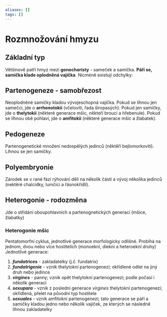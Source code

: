 ```yaml
---
aliases: []
tags: []
---
```

# Rozmnožování hmyzu
## Základní typ
Většinově patří hmyz mezi **gonochoristy** - sameček a samička. **Páří se, samička klade oplodněná vajíčka**.
Nicméně existují odchylky:

## Partenogeneze - samobřezost
Neoplodněné samičky kladou vývojeschopná vajíčka. Pokud se líhnou jen samečci, jde o **arrhenotokii** (včelovití, řada šíropasých). Pokud jen samičky, jde o **thelytokii** (některé generace mšic, někteří brouci a hřebenule). Pokud se líhnou obě pohlaví, jde o **amfitokii** (některé generace mšic a žlabatek).

## Pedogeneze
Partenogenetické množení nedospělých jedinců (něktěří bejlomorkovití). Líhnou se jen samičky.

## Polyembryonie
Zárodek se v rané fázi rýhování dělí na několik částí a vývoj několika jedinců (nektěré chalcidky, lumčíci a řásnokřídlí).

## Heterogonie - rodozměna
Jde o střídání oboupohlavních a partenognetických generací (mšice, žlabatky)

### Heterogonie mšic
Pentatomorfní cyklus, jednotlivé generace morfologicky odlišné. Probíhá na jednom, dvou nebo více hostitelích (monoekní, diekní a heteroekní druhy)
Jednotlivé generace:
1) ***fundatrices*** -  zakladatelky (j.č. fundatrix)
2) ***fundatrigenie*** - vznik thelytokní partenogenezí; okřídlené odlet na jiný druh nebo jedince
3) ***virgines*** - panny; vznik opět thelytokní partenogenezí; podle počasí i několik generací
4) ***sexupara*** - vznik z poslední generace *virgines* thelytokní partenogenezí; okřídlená, přelet na původní typ hostitele
5) ***sexuales*** - vznik amfitokní partenogenezí; tato generace se páří a samičky kladou jedno nebo několik vajíček, ze kterých se následně líhnou zakladatelky